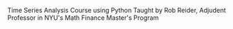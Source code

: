 Time Series Analysis Course using Python
Taught by Rob Reider, Adjudent Professor in NYU's Math Finance Master's Program
